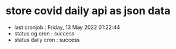 # store covid daily api as json data

- last cronjob : Friday, 13 May 2022 01:22:44
- status og cron : success
- status daily cron : success
      
      